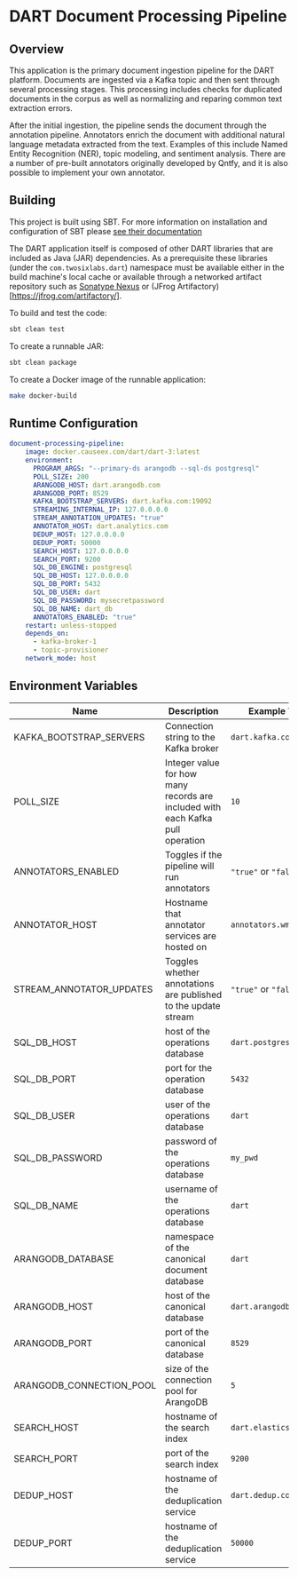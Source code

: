 # DART Document Processing Pipeline

## Overview

This application is the primary document ingestion pipeline for the DART platform. Documents are ingested via a Kafka topic and then sent through several processing stages. This processing includes checks for duplicated documents in the corpus as well as normalizing and reparing common text extraction errors.

After the initial ingestion, the pipeline sends the document through the annotation pipeline. Annotators enrich the document with additional natural language metadata extracted from the text. Examples of this include Named Entity Recognition (NER), topic modeling, and sentiment analysis. There are a number of pre-built annotators originally developed by Qntfy, and it is also possible to implement your own annotator.

## Building
This project is built using SBT. For more information on installation and configuration of SBT please [see their documentation](https://www.scala-sbt.org/1.x/docs/)

The DART application itself is composed of other DART libraries that are included as Java (JAR) dependencies. As a prerequisite these libraries (under the `com.twosixlabs.dart`) namespace must be available either in the build machine's local cache or available through a networked artifact repository such as [Sonatype Nexus](https://www.sonatype.com/products/repository-oss-download) or (JFrog Artifactory)[https://jfrog.com/artifactory/].

To build and test the code:
```bash
sbt clean test
````

To create a runnable JAR:
```bash
sbt clean package
```

To create a Docker image of the runnable application:
```bash
make docker-build
```

## Runtime Configuration
```yaml
document-processing-pipeline:
    image: docker.causeex.com/dart/dart-3:latest
    environment:
      PROGRAM_ARGS: "--primary-ds arangodb --sql-ds postgresql"
      POLL_SIZE: 200
      ARANGODB_HOST: dart.arangodb.com
      ARANGODB_PORT: 8529
      KAFKA_BOOTSTRAP_SERVERS: dart.kafka.com:19092
      STREAMING_INTERNAL_IP: 127.0.0.0.0
      STREAM_ANNOTATION_UPDATES: "true"
      ANNOTATOR_HOST: dart.analytics.com
      DEDUP_HOST: 127.0.0.0.0
      DEDUP_PORT: 50000
      SEARCH_HOST: 127.0.0.0.0
      SEARCH_PORT: 9200
      SQL_DB_ENGINE: postgresql
      SQL_DB_HOST: 127.0.0.0.0
      SQL_DB_PORT: 5432
      SQL_DB_USER: dart
      SQL_DB_PASSWORD: mysecretpassword
      SQL_DB_NAME: dart_db
      ANNOTATORS_ENABLED: "true"
    restart: unless-stopped
    depends_on:
      - kafka-broker-1
      - topic-provisioner
    network_mode: host
```

## Environment Variables
| Name                     | Description                                                                    | Example Values            |
|--------------------------|--------------------------------------------------------------------------------|---------------------------|
| KAFKA_BOOTSTRAP_SERVERS  | Connection string to the Kafka broker                                          | `dart.kafka.com:19092`    |
| POLL_SIZE                | Integer value for how many records are included with each Kafka pull operation | `10`                      |
| ANNOTATORS_ENABLED       | Toggles if the pipeline will run annotators                                    | `"true"` or `"false"`     |
| ANNOTATOR_HOST           | Hostname that annotator services are hosted on                                 | `annotators.wm.com`       |
| STREAM_ANNOTATOR_UPDATES | Toggles whether annotations are published to the update stream                 | `"true"` or `"false"`     |
| SQL_DB_HOST              | host of the operations database                                                | `dart.postgres.com`       |
| SQL_DB_PORT              | port for the operation database                                                | `5432`                    |
| SQL_DB_USER              | user of the operations database                                                | `dart`                    |
| SQL_DB_PASSWORD          | password of the operations database                                            | `my_pwd`                  |
| SQL_DB_NAME              | username of the operations database                                            | `dart`                    |
| ARANGODB_DATABASE        | namespace of the canonical document database                                   | `dart`                    |
| ARANGODB_HOST            | host of the canonical database                                                 | `dart.arangodb.com`       |
| ARANGODB_PORT            | port of the canonical database                                                 | `8529`                    |
| ARANGODB_CONNECTION_POOL | size of the connection pool for ArangoDB                                       | `5`                       |
| SEARCH_HOST              | hostname of the search index                                                   | `dart.elasticsearch.comd` |
| SEARCH_PORT              | port of the search index                                                       | `9200`                    |
| DEDUP_HOST               | hostname of the deduplication service                                          | `dart.dedup.com`          |
| DEDUP_PORT               | hostname of the deduplication service                                          | `50000`                   |